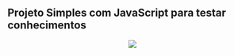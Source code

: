## Projeto Simples com JavaScript para testar conhecimentos
<div align="center">
  <img src="https://user-images.githubusercontent.com/25671369/164034316-a53d8fc0-89eb-416f-9bca-430530d2fde6.gif"/>
<div>
